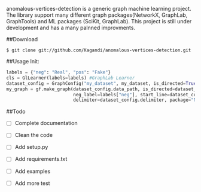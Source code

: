 anomalous-vertices-detection is a generic graph machine learning project.
The library support many different graph packages(NetworkX, GraphLab, GraphTools)  and ML packages (SciKit, GraphLab).
This project is still under development and has a many palnned improvments.

##Download
```
$ git clone git://github.com/Kagandi/anomalous-vertices-detection.git
```
##Usage
Init:
```python
labels = {"neg": "Real", "pos": "Fake"}
cls = GlLearner(labels=labels) #GraphLab Learner
dataset_config = GraphConfig("my_dataset", my_dataset, is_directed=True)
my_graph = gf.make_graph(dataset_config.data_path, is_directed=dataset_config.is_directed, pos_label=labels["pos"],
						 neg_label=labels["neg"], start_line=dataset_config._first_line,
						 delimiter=dataset_config.delimiter, package="Networkx")
```

##Todo
- [ ] Complete documentation
- [ ] Clean the code
- [ ] Add setup.py
- [ ] Add requirements.txt
- [ ] Add examples
- [ ] Add more test



